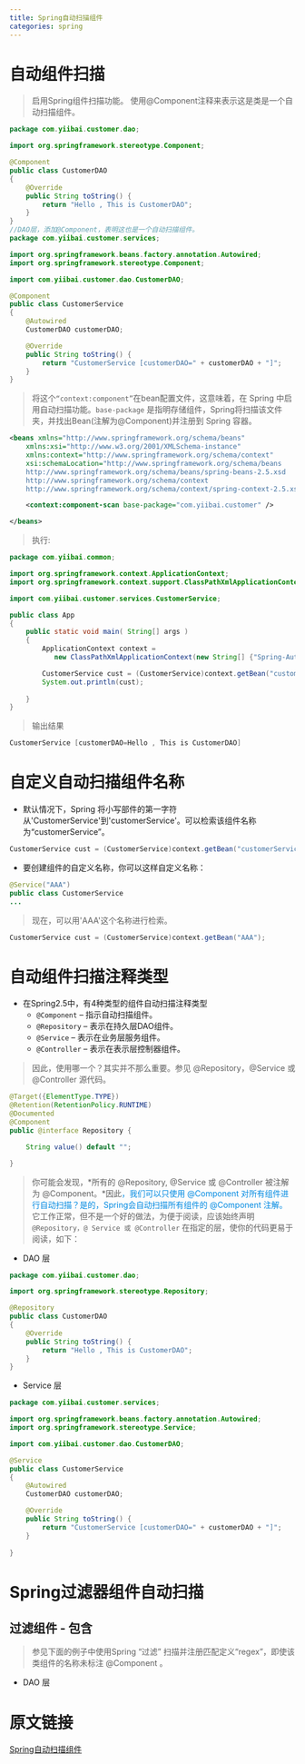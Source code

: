 ```yaml
---
title: Spring自动扫描组件
categories: spring
---
```


# 自动组件扫描
> 启用Spring组件扫描功能。
> 使用@Component注释来表示这是类是一个自动扫描组件。

``` java
package com.yiibai.customer.dao;

import org.springframework.stereotype.Component;

@Component
public class CustomerDAO 
{
	@Override
	public String toString() {
		return "Hello , This is CustomerDAO";
	}	
}
//DAO层，添加@Component，表明这也是一个自动扫描组件。
package com.yiibai.customer.services;

import org.springframework.beans.factory.annotation.Autowired;
import org.springframework.stereotype.Component;

import com.yiibai.customer.dao.CustomerDAO;

@Component
public class CustomerService 
{
	@Autowired
	CustomerDAO customerDAO;

	@Override
	public String toString() {
		return "CustomerService [customerDAO=" + customerDAO + "]";
	}
} 
```
> 将这个`“context:component”`在bean配置文件，这意味着，在 Spring 中启用自动扫描功能。`base-package` 是指明存储组件，Spring将扫描该文件夹，并找出Bean(注解为@Component)并注册到 Spring 容器。

``` xml
<beans xmlns="http://www.springframework.org/schema/beans"
	xmlns:xsi="http://www.w3.org/2001/XMLSchema-instance"
	xmlns:context="http://www.springframework.org/schema/context"
	xsi:schemaLocation="http://www.springframework.org/schema/beans
	http://www.springframework.org/schema/beans/spring-beans-2.5.xsd
	http://www.springframework.org/schema/context
	http://www.springframework.org/schema/context/spring-context-2.5.xsd">

	<context:component-scan base-package="com.yiibai.customer" />

</beans>
```
> 执行:
``` java
package com.yiibai.common;

import org.springframework.context.ApplicationContext;
import org.springframework.context.support.ClassPathXmlApplicationContext;

import com.yiibai.customer.services.CustomerService;

public class App 
{
    public static void main( String[] args )
    {
    	ApplicationContext context = 
    	   new ClassPathXmlApplicationContext(new String[] {"Spring-AutoScan.xml"});

    	CustomerService cust = (CustomerService)context.getBean("customerService");
    	System.out.println(cust);
    	
    }
}
```
> 输出结果
``` java
CustomerService [customerDAO=Hello , This is CustomerDAO]
```

# 自定义自动扫描组件名称
- 默认情况下，Spring 将小写部件的第一字符 从'CustomerService'到'customerService'。可以检索该组件名称为“customerService”。
``` java
CustomerService cust = (CustomerService)context.getBean("customerService");
```
- 要创建组件的自定义名称，你可以这样自定义名称：
``` java
@Service("AAA")
public class CustomerService 
...
```
> 现在，可以用'AAA'这个名称进行检索。
``` java
CustomerService cust = (CustomerService)context.getBean("AAA");
```

# 自动组件扫描注释类型
* 在Spring2.5中，有4种类型的组件自动扫描注释类型
    * `@Component` – 指示自动扫描组件。
    * `@Repository` – 表示在持久层DAO组件。
    * `@Service` – 表示在业务层服务组件。
    * `@Controller` – 表示在表示层控制器组件。
> 因此，使用哪一个？其实并不那么重要。参见 @Repository，@Service 或 @Controller 源代码。
``` java
@Target({ElementType.TYPE})
@Retention(RetentionPolicy.RUNTIME)
@Documented
@Component
public @interface Repository {

	String value() default "";

} 
```
> 你可能会发现，*所有的 @Repository, @Service 或 @Controller 被注解为 @Component。*因此<font color='#008AE2'>，我们可以只使用 @Component 对所有组件进行自动扫描？是的，Spring会自动扫描所有组件的 @Component 注解。</font>
> 它工作正常，但不是一个好的做法，为便于阅读，应该始终声明`@Repository，@ Service 或 @Controller` 在指定的层，使你的代码更易于阅读，如下：
- DAO 层
``` java
package com.yiibai.customer.dao;

import org.springframework.stereotype.Repository;

@Repository
public class CustomerDAO 
{
	@Override
	public String toString() {
		return "Hello , This is CustomerDAO";
	}	
}
```
- Service 层
``` java
package com.yiibai.customer.services;

import org.springframework.beans.factory.annotation.Autowired;
import org.springframework.stereotype.Service;

import com.yiibai.customer.dao.CustomerDAO;

@Service
public class CustomerService 
{
	@Autowired
	CustomerDAO customerDAO;

	@Override
	public String toString() {
		return "CustomerService [customerDAO=" + customerDAO + "]";
	}
		
}
```

# Spring过滤器组件自动扫描
## 过滤组件 - 包含
> 参见下面的例子中使用Spring “过滤” 扫描并注册匹配定义“regex”，即使该类组件的名称未标注 @Component 。
- DAO 层
# 原文链接
[Spring自动扫描组件](http://www.yiibai.com/spring/spring-auto-scanning-components.html)